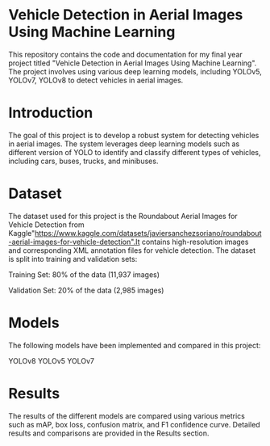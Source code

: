 # Vehicle Detection in Aerial Images Using Machine Learning
This repository contains the code and documentation for my final year project titled "Vehicle Detection in Aerial Images Using Machine Learning". The project involves using various deep learning models, including YOLOv5, YOLOv7, YOLOv8 to detect vehicles in aerial images.

# Introduction
The goal of this project is to develop a robust system for detecting vehicles in aerial images. The system leverages deep learning models such as different version of YOLO to identify and classify different types of vehicles, including cars, buses, trucks, and minibuses.

# Dataset
The dataset used for this project is the Roundabout Aerial Images for Vehicle Detection from Kaggle"https://www.kaggle.com/datasets/javiersanchezsoriano/roundabout-aerial-images-for-vehicle-detection".It contains high-resolution images and corresponding XML annotation files for vehicle detection. The dataset is split into training and validation sets:

Training Set: 80% of the data (11,937 images)

Validation Set: 20% of the data (2,985 images)
 
# Models
The following models have been implemented and compared in this project:

YOLOv8
YOLOv5 
YOLOv7 

# Results
The results of the different models are compared using various metrics such as mAP, box loss, confusion matrix, and F1 confidence curve. Detailed results and comparisons are provided in the Results section.
